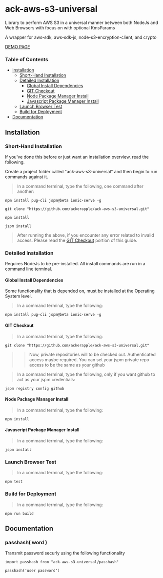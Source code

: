 # ack-aws-s3-universal
Library to perform AWS S3 in a universal manner between both NodeJs and Web Browsers with focus on with optional KmsParams

A wrapper for aws-sdk, aws-sdk-js, node-s3-encryption-client, and crypto

[DEMO PAGE](https://ackerapple.github.io/ack-aws-s3-universal/)

### Table of Contents
- [Installation](#installation)
    - [Short-Hand Installation](#short-hand-installation)
    - [Detailed Installation](#detailed-installation)
        - [Global Install Dependencies](#global-install-dependencies)
        - [GIT Checkout](#git-checkout)
        - [Node Package Manager Install](#node-package-manager-install)
        - [Javascript Package Manager Install](#javascript-package-manager-install)
    - [Launch Browser Test](#launch-browser-test)
    - [Build for Deployment](#build-for-deployment)
- [Documentation](#documentation)

## Installation
### Short-Hand Installation
If you've done this before or just want an installation overview, read the following.

Create a project folder called "ack-aws-s3-universal" and then begin to run commands against it.

> In a command terminal, type the following, one command after another:

```
npm install pug-cli jspm@beta ionic-serve -g

git clone "https://github.com/ackerapple/ack-aws-s3-universal.git"

npm install

jspm install
```

> After running the above, if you encounter any error related to invalid access. Please read the [GIT Checkout](#git-checkout) portion of this guide.


### Detailed Installation
Requires NodeJs to be pre-installed. All install commands are run in a command line terminal.

#### Global Install Dependencies
Some functionality that is depended on, must be installed at the Operating System level.

> In a command terminal, type the following:

```
npm install pug-cli jspm@beta ionic-serve -g
```

#### GIT Checkout
> In a command terminal, type the following:

```
git clone "https://github.com/ackerapple/ack-aws-s3-universal.git"
```

>> Now, private repositories will to be checked out.
>> Authenticated access maybe required.
>> You can set your jspm private repo access to be the same as your github

> In a command terminal, type the following, only if you want github to act as your jspm credentials:

```
jspm registry config github
```


#### Node Package Manager Install
> In a command terminal, type the following:

```
npm install
```

#### Javascript Package Manager Install
> In a command terminal, type the following:

```
jspm install
```

### Launch Browser Test
> In a command terminal, type the following:

```
npm test
```

### Build for Deployment
> In a command terminal, type the following:

```
npm run build
```

## Documentation

### passhash( word )
Transmit password securly using the following functionality
```
import passhash from "ack-aws-s3-universal/passhash"

passhash('user password')
```